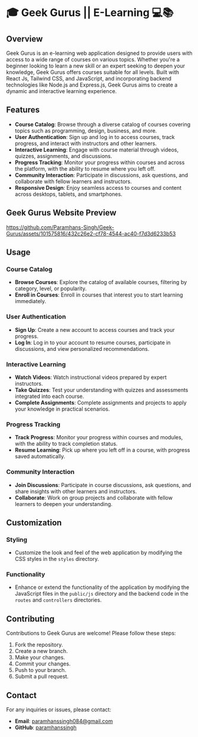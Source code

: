 # 🎓 Geek Gurus || E-Learning 💻📚

## Overview
Geek Gurus is an e-learning web application designed to provide users with access to a wide range of courses on various topics. Whether you're a beginner looking to learn a new skill or an expert seeking to deepen your knowledge, Geek Gurus offers courses suitable for all levels. Built with React Js, Tailwind CSS, and JavaScript, and incorporating backend technologies like Node.js and Express.js, Geek Gurus aims to create a dynamic and interactive learning experience.

## Features
- **Course Catalog**: Browse through a diverse catalog of courses covering topics such as programming, design, business, and more.
- **User Authentication**: Sign up and log in to access courses, track progress, and interact with instructors and other learners.
- **Interactive Learning**: Engage with course material through videos, quizzes, assignments, and discussions.
- **Progress Tracking**: Monitor your progress within courses and across the platform, with the ability to resume where you left off.
- **Community Interaction**: Participate in discussions, ask questions, and collaborate with fellow learners and instructors.
- **Responsive Design**: Enjoy seamless access to courses and content across desktops, tablets, and smartphones.

## Geek Gurus Website Preview 
https://github.com/Paramhans-Singh/Geek-Gurus/assets/101575816/432c26e2-cf78-4544-ac40-f7d3d6233b53

## Usage

### Course Catalog
- **Browse Courses**: Explore the catalog of available courses, filtering by category, level, or popularity.
- **Enroll in Courses**: Enroll in courses that interest you to start learning immediately.

### User Authentication
- **Sign Up**: Create a new account to access courses and track your progress.
- **Log In**: Log in to your account to resume courses, participate in discussions, and view personalized recommendations.

### Interactive Learning
- **Watch Videos**: Watch instructional videos prepared by expert instructors.
- **Take Quizzes**: Test your understanding with quizzes and assessments integrated into each course.
- **Complete Assignments**: Complete assignments and projects to apply your knowledge in practical scenarios.

### Progress Tracking
- **Track Progress**: Monitor your progress within courses and modules, with the ability to track completion status.
- **Resume Learning**: Pick up where you left off in a course, with progress saved automatically.

### Community Interaction
- **Join Discussions**: Participate in course discussions, ask questions, and share insights with other learners and instructors.
- **Collaborate**: Work on group projects and collaborate with fellow learners to deepen your understanding.

## Customization

### Styling
- Customize the look and feel of the web application by modifying the CSS styles in the `styles` directory.

### Functionality
- Enhance or extend the functionality of the application by modifying the JavaScript files in the `public/js` directory and the backend code in the `routes` and `controllers` directories.

## Contributing
Contributions to Geek Gurus are welcome! Please follow these steps:
1. Fork the repository.
2. Create a new branch.
3. Make your changes.
4. Commit your changes.
5. Push to your branch.
6. Submit a pull request.

## Contact
For any inquiries or issues, please contact:
- **Email**: paramhanssingh084@gmail.com
- **GitHub**: [paramhanssingh](https://github.com/Paramhans-Singh)
